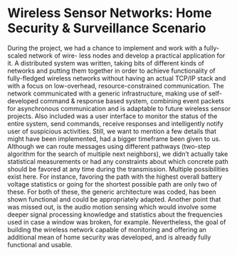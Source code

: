 Wireless Sensor Networks: Home Security & Surveillance Scenario
========================

During the project, we had a chance to implement and work with a fully-scaled network of wire-
less nodes and develop a practical application for it. A distributed system was written, taking
bits of different kinds of networks and putting them together in order to achieve functionality
of fully-fledged wireless networks without having an actual TCP/IP stack and with a focus on
low-overhead, resource-constrained communication. The network communicated with a generic
infrastructure, making use of self-developed command & response based system, combining event
packets for asynchronous communication and is adaptable to future wireless sensor projects. Also
included was a user interface to monitor the status of the entire system, send commands, receive
responses and intelligently notify user of suspicious activities. Still, we want to mention a few
details that might have been implemented, had a bigger timeframe been given to us. Although we
can route messages using different pathways (two-step algorithm for the search of multiple next
neighbors), we didn’t actually take statistical measurements or had any constraints about which
concrete path should be favored at any time during the transmission. Multiple possibilities exist
here. For instance, favoring the path with the highest overall battery voltage statistics or going
for the shortest possible path are only two of these. For both of these, the generic architecture
was coded, has been shown functional and could be appropriately adapted. Another point that
was missed out, is the audio motion sensing which would involve some deeper signal processing
knowledge and statistics about the frequencies used in case a window was broken, for example.
Nevertheless, the goal of building the wireless network capable of monitoring and offering an
additional mean of home security was developed, and is already fully functional and usable.
